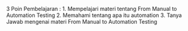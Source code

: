 3 Poin Pembelajaran :
    1. Mempelajari materi tentang From Manual to Automation Testing
    2. Memahami tentang apa itu automation
    3. Tanya Jawab mengenai materi From Manual to Automation Testing